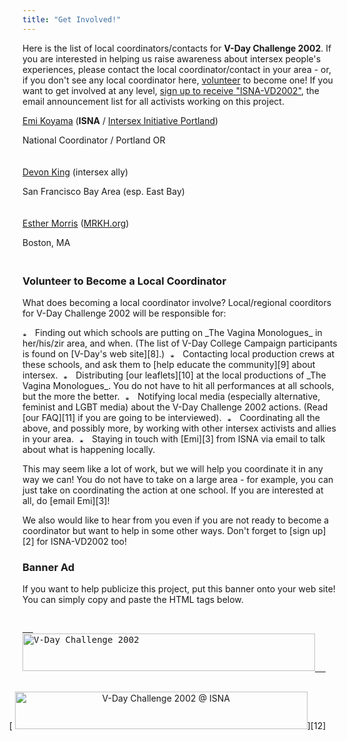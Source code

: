 ```yaml
---
title: "Get Involved!"
---
```


  
Here is the list of local coordinators/contacts for <b class=dr>V-Day Challenge 2002</b>. If you are interested in helping us raise awareness about intersex people's experiences, please contact the local coordinator/contact in your area - or, if you don't see any local coordinator here, [volunteer][1] to become one! If you want to get involved at any level, [sign up to receive "ISNA-VD2002"][2], the email announcement list for all activists working on this project.  
<p class=m4>

  
[Emi Koyama][3] (<b class=dr>ISNA</b> / [Intersex Initiative Portland][4])  
  
National Coordinator / Portland OR  
  
<img src="../../img/blank.gif" width=1 height=6 alt="">  
  
[Devon King][5] (intersex ally)  
  
San Francisco Bay Area (esp. East Bay)  
  
<img src="../../img/blank.gif" width=1 height=6 alt="">  
  
[Esther Morris][6] ([MRKH.org][7])  
  
Boston, MA  
  
<img src="../../img/blank.gif" width=1 height=6 alt="">  
  
</p>  
<a name="become"></a>

### Volunteer to Become a Local Coordinator

  
<p class=m2>  
What does becoming a local coordinator involve? Local/regional coorditors for V-Day Challenge 2002 will be responsible for:  
</p><p class=m4>  
<img src="/img/arrow-mini.gif" width=16 height=7 alt="* ">  
Finding out which schools are putting on _The Vagina Monologues_ in her/his/zir area, and when. (The list of V-Day College Campaign participants is found on [V-Day's web site][8].)  
  
<img src="/img/blank.gif" width=1 height=6 alt="">  
  
<img src="/img/arrow-mini.gif" width=16 height=7 alt="* ">  
Contacting local production crews at these schools, and ask them to [help educate the community][9] about intersex.  
  
<img src="/img/blank.gif" width=1 height=6 alt="">  
  
<img src="/img/arrow-mini.gif" width=16 height=7 alt="* ">  
Distributing [our leaflets][10] at the local productions of _The Vagina Monologues_. You do not have to hit all performances at all schools, but the more the better.  
  
<img src="/img/blank.gif" width=1 height=6 alt="">  
  
<img src="/img/arrow-mini.gif" width=16 height=7 alt="* ">  
Notifying local media (especially alternative, feminist and LGBT media) about the V-Day Challenge 2002 actions. (Read [our FAQ][11] if you are going to be interviewed).  
  
<img src="/img/blank.gif" width=1 height=6 alt="">  
  
<img src="/img/arrow-mini.gif" width=16 height=7 alt="* ">  
Coordinating all the above, and possibly more, by working with other intersex activists and allies in your area.  
  
<img src="/img/blank.gif" width=1 height=6 alt="">  
  
<img src="/img/arrow-mini.gif" width=16 height=7 alt="* ">  
Staying in touch with [Emi][3] from ISNA via email to talk about what is happening locally.  
</p><p class=m2>  
This may seem like a lot of work, but we will help you coordinate it in any way we can! You do not have to take on a large area - for example, you can just take on coordinating the action at one school. If you are interested at all, do [email Emi][3]!  
</p><p class=m2>  
We also would like to hear from you even if you are not ready to become a coordinator but want to help in some other ways. Don't forget to [sign up][2] for ISNA-VD2002 too!  
</p>  


### Banner Ad

  
<p class=m2> If you want to help publicize this project, put this banner onto  
your web site! You can simply copy and paste the HTML tags below. </p>  
<pre class=sm>  
<a href="http://www.isna.org/events/vday/">  
<img src="http://www.isna.org/events/vday/img/vday-banner.gif"  
border="0" width="468" height="60" alt="V-Day Challenge 2002">  
</a>  
</pre>  
<div style="margin-left:-40px;" align=center>  [  
<img src="img/vday-banner.gif" border="0"  
width="468" height="60" alt="V-Day Challenge 2002 @ ISNA">][12] </div>

 [1]: #become
 [2]: ../../cgi-bin/mojo/mojo.cgi?l=ISNA-VD2002&f=s
 [3]: mailto:emi@isna.org
 [4]: http://www.survivorproject.org/ipdx/
 [5]: mailto:devonfking@yahoo.com
 [6]: mailto:info@mrkh.org
 [7]: http://mrkh.org/
 [8]: http://www.vday.org/college/
 [9]: suggestions.html
 [10]: powertools.html
 [11]: vday-faq.html
 [12]: http://www.isna.org/events/vday/